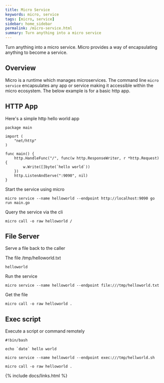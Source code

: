 ```yaml
---
title: Micro Service
keywords: micro, service
tags: [micro, service]
sidebar: home_sidebar
permalink: /micro-service.html
summary: Turn anything into a micro service
---
```


Turn anything into a micro service. Micro provides a way of encapsulating anything to become a service.

## Overview

Micro is a runtime which manages microservices. The command line `micro service` encapsulates any app or service 
making it accessible within the micro ecosystem. The below example is for a basic http app.

## HTTP App

Here's a simple http hello world app

```
package main

import (
	"net/http"
)

func main() {
	http.HandleFunc("/", func(w http.ResponseWriter, r *http.Request) {
		w.Write([]byte(`hello world`))
	})
	http.ListenAndServe(":9090", nil)
}
```


Start the service using micro

```
micro service --name helloworld --endpoint http://localhost:9090 go run main.go
```

Query the service via the cli

```
micro call -o raw helloworld /
```

## File Server

Serve a file back to the caller

The file /tmp/helloworld.txt

```
helloworld
```

Run the service

```
micro service --name helloworld --endpoint file:///tmp/helloworld.txt
```

Get the file

```
micro call -o raw helloworld .
```

## Exec script

Execute a script or command remotely

```
#!bin/bash

echo `date` hello world
```

```
micro service --name helloworld --endpoint exec:///tmp/hellworld.sh
```

```
micro call -o raw helloworld .
```

{% include docs/links.html %}
